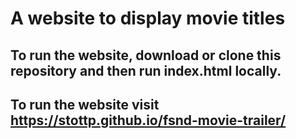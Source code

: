 # A website to display movie titles

## To run the website, download or clone this repository and then run index.html locally.

## To run the website visit https://stottp.github.io/fsnd-movie-trailer/
